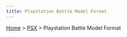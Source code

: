 ```yaml
---
title: Playstation Battle Model Format
---
```


[Home](../Main%20Page.md) > [PSX](../PSX.md) > Playstation Battle Model Format


